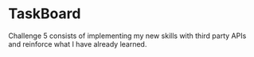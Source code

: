 # TaskBoard
Challenge 5 consists of implementing my new skills with third party APIs and reinforce what I have already learned. 
